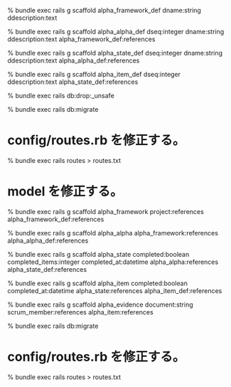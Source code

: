 % bundle exec rails g scaffold alpha_framework_def dname:string ddescription:text

% bundle exec rails g scaffold alpha_alpha_def dseq:integer dname:string ddescription:text alpha_framework_def:references

% bundle exec rails g scaffold alpha_state_def dseq:integer dname:string ddescription:text alpha_alpha_def:references

% bundle exec rails g scaffold alpha_item_def dseq:integer ddescription:text alpha_state_def:references

% bundle exec rails db:drop:_unsafe

% bundle exec rails db:migrate

# config/routes.rb を修正する。

% bundle exec rails routes > routes.txt

# model を修正する。

% bundle exec rails g scaffold alpha_framework project:references alpha_framework_def:references 

% bundle exec rails g scaffold alpha_alpha alpha_framework:references alpha_alpha_def:references

% bundle exec rails g scaffold alpha_state completed:boolean completed_items:integer completed_at:datetime alpha_alpha:references alpha_state_def:references

% bundle exec rails g scaffold alpha_item completed:boolean completed_at:datetime alpha_state:references alpha_item_def:references

% bundle exec rails g scaffold alpha_evidence document:string scrum_member:references alpha_item:references

% bundle exec rails db:migrate

# config/routes.rb を修正する。

% bundle exec rails routes > routes.txt
